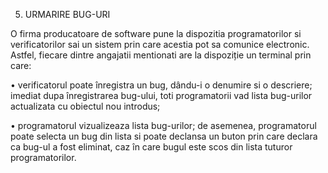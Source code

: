 5. URMARIRE BUG-URI

O firma producatoare de software pune la dispozitia programatorilor si verificatorilor sai un sistem
prin care acestia pot sa comunice electronic. Astfel, fiecare dintre angajatii mentionati are la dispoziție
un terminal prin care:

• verificatorul poate înregistra un bug, dându-i o denumire si o descriere; imediat dupa
înregistrarea bug-ului, toti programatorii vad lista bug-urilor actualizata cu obiectul nou
introdus;

• programatorul vizualizeaza lista bug-urilor; de asemenea, programatorul poate selecta un bug
din lista si poate declansa un buton prin care declara ca bug-ul a fost eliminat, caz în care bugul este scos din lista tuturor programatorilor. 
